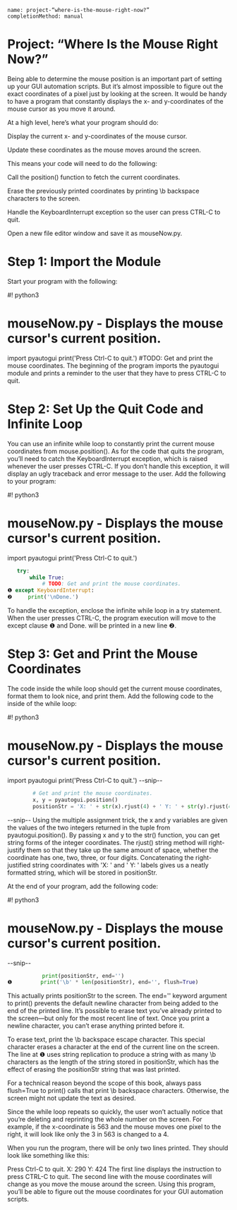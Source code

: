```ngMeta
name: project-“where-is-the-mouse-right-now?”
completionMethod: manual
```
# Project: “Where Is the Mouse Right Now?”
Being able to determine the mouse position is an important part of setting up your GUI automation scripts. But it’s almost impossible to figure out the exact coordinates of a pixel just by looking at the screen. It would be handy to have a program that constantly displays the x- and y-coordinates of the mouse cursor as you move it around.

At a high level, here’s what your program should do:

Display the current x- and y-coordinates of the mouse cursor.

Update these coordinates as the mouse moves around the screen.

This means your code will need to do the following:

Call the position() function to fetch the current coordinates.

Erase the previously printed coordinates by printing \b backspace characters to the screen.

Handle the KeyboardInterrupt exception so the user can press CTRL-C to quit.

Open a new file editor window and save it as mouseNow.py.

# Step 1: Import the Module
Start your program with the following:


#! python3
# mouseNow.py - Displays the mouse cursor's current position.
import pyautogui
print('Press Ctrl-C to quit.')
#TODO: Get and print the mouse coordinates.
The beginning of the program imports the pyautogui module and prints a reminder to the user that they have to press CTRL-C to quit.

# Step 2: Set Up the Quit Code and Infinite Loop
You can use an infinite while loop to constantly print the current mouse coordinates from mouse.position(). As for the code that quits the program, you’ll need to catch the KeyboardInterrupt exception, which is raised whenever the user presses CTRL-C. If you don’t handle this exception, it will display an ugly traceback and error message to the user. Add the following to your program:


   #! python3
   # mouseNow.py - Displays the mouse cursor's current position.
   import pyautogui
   print('Press Ctrl-C to quit.')
```python
   try:
       while True:
           # TODO: Get and print the mouse coordinates.
❶ except KeyboardInterrupt:
❷     print('\nDone.')
```
To handle the exception, enclose the infinite while loop in a try statement. When the user presses CTRL-C, the program execution will move to the except clause ❶ and Done. will be printed in a new line ❷.

# Step 3: Get and Print the Mouse Coordinates
The code inside the while loop should get the current mouse coordinates, format them to look nice, and print them. Add the following code to the inside of the while loop:


#! python3
# mouseNow.py - Displays the mouse cursor's current position.
import pyautogui
print('Press Ctrl-C to quit.')
--snip--
```python
        # Get and print the mouse coordinates.
        x, y = pyautogui.position()
        positionStr = 'X: ' + str(x).rjust(4) + ' Y: ' + str(y).rjust(4)
```
--snip--
Using the multiple assignment trick, the x and y variables are given the values of the two integers returned in the tuple from pyautogui.position(). By passing x and y to the str() function, you can get string forms of the integer coordinates. The rjust() string method will right-justify them so that they take up the same amount of space, whether the coordinate has one, two, three, or four digits. Concatenating the right-justified string coordinates with 'X: ' and ' Y: ' labels gives us a neatly formatted string, which will be stored in positionStr.

At the end of your program, add the following code:


   #! python3
   # mouseNow.py - Displays the mouse cursor's current position.
   --snip--
```python
           print(positionStr, end='')
❶         print('\b' * len(positionStr), end='', flush=True)
```
This actually prints positionStr to the screen. The end='' keyword argument to print() prevents the default newline character from being added to the end of the printed line. It’s possible to erase text you’ve already printed to the screen—but only for the most recent line of text. Once you print a newline character, you can’t erase anything printed before it.

To erase text, print the \b backspace escape character. This special character erases a character at the end of the current line on the screen. The line at ❶ uses string replication to produce a string with as many \b characters as the length of the string stored in positionStr, which has the effect of erasing the positionStr string that was last printed.

For a technical reason beyond the scope of this book, always pass flush=True to print() calls that print \b backspace characters. Otherwise, the screen might not update the text as desired.

Since the while loop repeats so quickly, the user won’t actually notice that you’re deleting and reprinting the whole number on the screen. For example, if the x-coordinate is 563 and the mouse moves one pixel to the right, it will look like only the 3 in 563 is changed to a 4.

When you run the program, there will be only two lines printed. They should look like something like this:


Press Ctrl-C to quit.
X: 290 Y: 424
The first line displays the instruction to press CTRL-C to quit. The second line with the mouse coordinates will change as you move the mouse around the screen. Using this program, you’ll be able to figure out the mouse coordinates for your GUI automation scripts.

